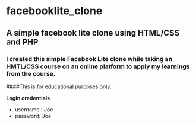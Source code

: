# facebooklite_clone
## A simple facebook lite clone using HTML/CSS and PHP
### I created this simple Facebook Lite clone while taking an HMTL/CSS course on an online platform to apply my learnings from the course.
####This is for educational purposes only.

**Login credentials**
- username : Joe
- password: Joe

